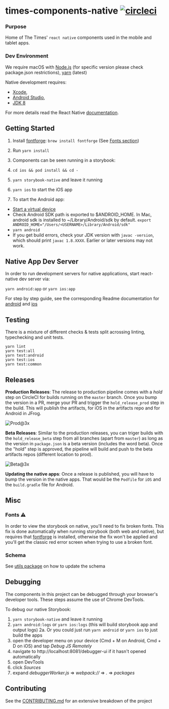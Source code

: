 # times-components-native [![circleci][circleci-image]][circleci-url]

### Purpose

Home of The Times' `react native` components used in the mobile and tablet apps.

### Dev Environment

We require macOS with [Node.js](https://nodejs.org) (for specific version please check package.json restrictions),
[yarn](https://yarnpkg.com) (latest)

Native development requires:

- [Xcode](https://developer.apple.com/xcode),
- [Android Studio](https://developer.android.com/studio/index.html),
- [JDK 8](http://www.oracle.com/technetwork/java/javase/downloads/java-archive-javase8-2177648.html)

For more details read the React Native [documentation](https://reactnative.dev/docs/environment-setup).

## Getting Started

1. Install [fontforge](http://fontforge.github.io/en-US/): `brew install fontforge` (See [Fonts section](#fonts))

2. Run `yarn install`

3. Components can be seen running in a storybook:

4. `cd ios && pod install && cd -`
5. `yarn storybook-native` and leave it running
6. `yarn ios` to start the iOS app
7. To start the Android app:

- [Start a virtual device](https://developer.android.com/studio/run/managing-avds.html)
- Check Android SDK path is exported to \$ANDROID_HOME. In Mac, android sdk
  is installed to ~/Library/Android/sdk by default. `export ANDROID_HOME="/Users/<USERNAME>/Library/Android/sdk"`
- `yarn android`
- If you get build errors, check your JDK version with `javac -version`,
  which should print `javac 1.8.XXXX`. Earlier or later versions may not
  work.

## Native App Dev Server

In order to run development servers for native applications, start react-native dev
server via:

`yarn android:app` or `yarn ios:app`

For step by step guide, see the corresponding Readme documentation for [android](./android-app/README.md) and [ios](./ios-app/README.md)

## Testing

There is a mixture of different checks & tests split acrossing linting, typechecking and unit tests.

```
yarn lint
yarn test:all
yarn test:android
yarn test:ios
yarn test:common
```

## Releases

**Production Releases**:
The release to production pipeline comes with a _hold_ step on CircleCI for builds running on the `master` branch. Once you bump the version in a PR, merge your PR and trigger the `hold_release_prod` step in the build. This will publish the artifacts, for iOS in the artifacts repo and for Android in JFrog.

![Prod@3x](https://user-images.githubusercontent.com/6333409/88397111-64af2600-cdbb-11ea-8f7f-bbcc17d45200.png)

**Beta Releases**:
Similar to the production releases, you can triger builds with the `hold_release_beta` step from all branches (apart from `master`) as long as the version in `package.json` is a beta version (includes the word beta). Once the "hold" step is approved, the pipeline will build and push to the beta artifacts repos (different location to prod).

![Beta@3x](https://user-images.githubusercontent.com/6333409/88397120-67aa1680-cdbb-11ea-871d-ca454c0fb691.png)

**Updating the native apps**:
Once a release is published, you will have to bump the version in the native apps. That would be the `Podfile` for `iOS` and the `build.gradle` file for Android.

## Misc

### Fonts ⚠️

In order to view the storybook on native, you'll need to fix broken fonts. This
fix is done automatically when running storybook (both web and native), but
requires that [fontforge](http://fontforge.github.io/en-US/) is installed,
otherwise the fix won't be applied and you'll get the classic red error screen
when trying to use a broken font.

### Schema

See [utils package](packages/utils/README.md) on how to update the schema

## Debugging

The components in this project can be debugged through your browser's developer
tools. These steps assume the use of Chrome DevTools.

To debug our native Storybook:

1. `yarn storybook-native` and leave it running
2. `yarn android:logs` or `yarn ios:logs` (this will build storybook app and output logs)
   2a. Or you could just run `yarn android` or `yarn ios` to just build the apps
3. open the developer menu on your device (Cmd + M on Android, Cmd + D on iOS)
   and tap _Debug JS Remotely_
4. navigate to http://localhost:8081/debugger-ui if it hasn't opened
   automatically
5. open DevTools
6. click _Sources_
7. expand _debuggerWorker.js_ => _webpack://_ => _._ => _packages_

## Contributing

See the [CONTRIBUTING.md](.github/CONTRIBUTING.md) for an extensive breakdown of
the project

[circleci-image]: https://circleci.com/gh/newsuk/times-components-native.svg?style=svg&circle-token=80d0af899358a9d50ea9c157366f319a809d88ae
[circleci-url]: https://circleci.com/gh/newsuk/times-components-native
